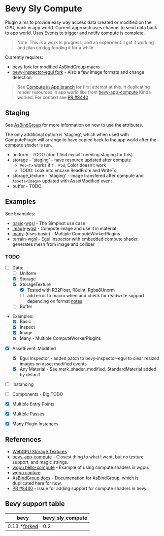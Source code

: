 # Bevy Sly Compute

Plugin aims to provide easy way access data created or modified on the GPU, back in app world.  Current approach uses channel to send data back to app world.  Uses Events to trigger and notify compute is complete.

> Note: This is a work in progress, and an experment.  I got it working and plan on dog fooding it for a while.

Currently requires:

- [bevy fork](https://github.com/slyedoc/bevy/tree/bevy_compute)
for modified AsBindGroup macro
- [bevy-inspector-egui fork](https://github.com/slyedoc/bevy-inspector-egui) -  Also a few image formats and change detection

> See [Compute in App branch](https://github.com/slyedoc/bevy_sly_compute/tree/bevy_0.12) for first attempt at this. It duplicating render resources in app world like from [bevy-app-compute](https://github.com/Kjolnyr/bevy_app_compute) Kinda worked. For context see [PR #8440](https://github.com/bevyengine/bevy/issues/8440)

## Staging

See [AsBindGroup](https://docs.rs/bevy/latest/bevy/render/render_resource/trait.AsBindGroup.html) for more information on how to use the attributes.

The only additional option is 'staging', which when used with ComputePlugin will arrange to have copied back to the app world after the compute shader is run.

- uniform - TODO (don't find myself needing staging for this)
- storage - 'staging' - have resource updated after compute
  - ```Vec<T>``` works if ```T: Pod```, Color doesn't work
  - TODO: Look into encase ReadFrom and WriteTo
- storage_texture - 'staging' - image transfered after compute and ```Assets<Image>``` updated with AssetModified event
- buffer - TODO

## Examples

See Examples:

- [basic](examples/basic.rs)-[wgsl](assets/basic.wgsl) - The Simplest use case
- [image](examples/image.rs)-[wgsl](assets/image.wgsl) - Compute image and use it in material
- [many](examples/many.rs)-(uses basic) - Multiple ComputeWorkerPlugins
- [terrain](examples/terrain.rs)-[wgsl](examples/terrain.wgsl) - Egui inspector with embedded compute shader, generates mesh from image and collider

### TODO

- [ ] Data:
  - [ ] Uniform
  - [x] Storage
  - [x] StorageTexture
    - [X] Tested with R32Float, R8uint, Rgba8Unorm
    - [ ] add error to macro when and check for readwrite support depending on format [notes](https://webgpufundamentals.org/webgpu/lessons/webgpu-storage-textures.html)
  - [ ] Buffer  
- Examples:
  - [x] Basic
  - [x] Inspect
  - [x] Image  
  - [x] Many - Multiple ComputeWorkerPlugins
- [x] AssetEvent::Modified

  - [x] Egui Inspector - added patch to bevy-inspector-egui to clear resized images on asset modified events
  - [x] Any Material - See mark_shader_modified, StandardMaterial added by default
- [ ] Instancing
- [ ] Components - Big TODO
- [x] Multiple Entry Points
- [x] Multiple Passes
- [x] Many Plugin Instances

## References

- [WebGPU Storage Textures](https://webgpufundamentals.org/webgpu/lessons/webgpu-storage-textures.html)
- [bevy-app-compute](https://github.com/Kjolnyr/bevy_app_compute) - Closest thing to what I want, but no texture support, and magic strings.
- [wgpu hello-compute](https://github.com/gfx-rs/wgpu-rs/blob/master/examples/hello-compute/main.rs) - Example of using compute shaders in wgpu.
- [wgpu capture](https://github.com/gfx-rs/wgpu-rs/blob/master/examples/capture/main.rs)
- [AsBindGroup docs](https://docs.rs/bevy/latest/bevy/render/render_resource/trait.AsBindGroup.html) - Documenation for AsBindGroup, which is duplicated here for now.
- [PR #8440](https://github.com/bevyengine/bevy/issues/8440) - Issue for adding support for compute shaders in bevy.

## Bevy support table

| bevy    | bevy_sly_compute |
| ------- | ------------------- |
| 0.13 *[forked](https://github.com/slyedoc/bevy/tree/bevy_compute) | 0.2                 |